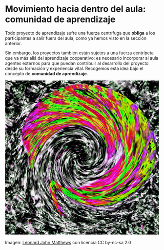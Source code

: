 
# Movimiento hacia dentro del aula: comunidad de aprendizaje

Todo proyecto de aprendizaje sufre una fuerza centrífuga que **obliga** a los participantes a salir fuera del aula, como ya hemos visto en la sección anterior.

Sin embargo, los proyectos también están sujetos a una fuerza centrípeta que va más allá del aprendizaje cooperativo: es necesario incorporar al aula agentes externos para que puedan contribuir al desarrollo del proyecto desde su formación y experiencia vital. Recogemos esta idea bajo el concepto de **comunidad de aprendizaje**.

![](img/remolino.jpg)

Imagen: [Leonard John Matthews](http://www.flickr.com/photos/67953162@N00/6654956789) con licencia CC by-nc-sa 2.0
